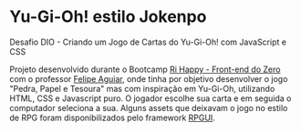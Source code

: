 # Yu-Gi-Oh! estilo Jokenpo

Desafio DIO - Criando um Jogo de Cartas do Yu-Gi-Oh! com JavaScript e CSS

Projeto desenvolvido durante o Bootcamp [Ri Happy - Front-end do Zero](https://web.dio.me/track/coding-future-front-end-do-zero) com o professor [Felipe Aguiar](https://github.com/felipeAguiarCode), onde tinha por objetivo desenvolver o jogo "Pedra, Papel e Tesoura" mas com inspiração em Yu-Gi-Oh, utilizando HTML, CSS e Javascript puro. O jogador escolhe sua carta e em seguida o computador seleciona a sua.
Alguns assets que deixavam o jogo no estilo de RPG foram disponibilizados pelo framework [RPGUI](https://github.com/RonenNess/RPGUI).
